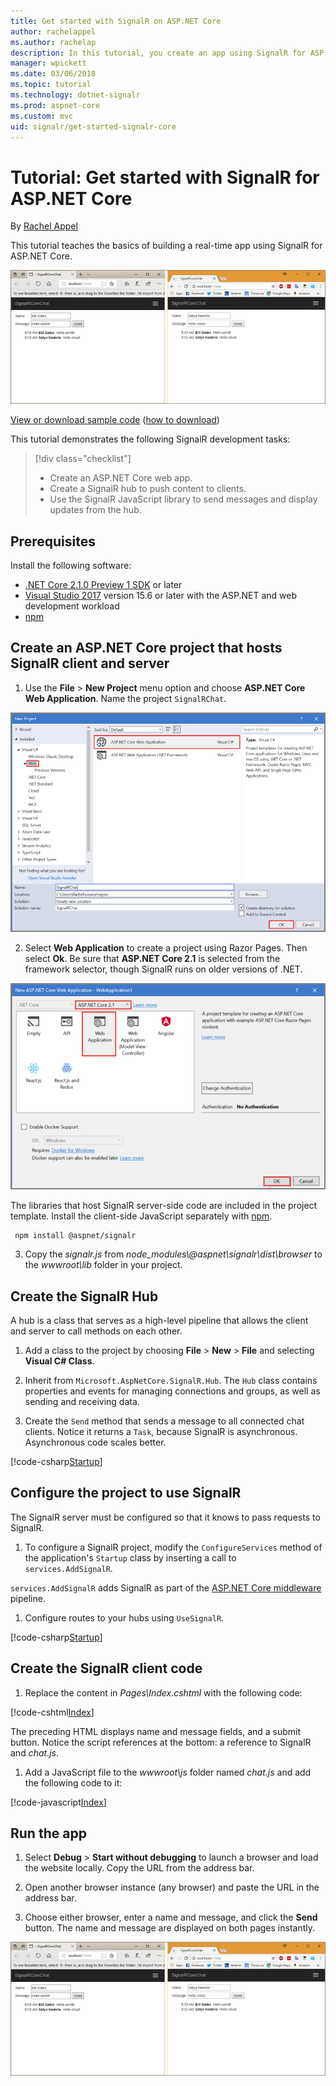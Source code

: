 ```yaml
---
title: Get started with SignalR on ASP.NET Core
author: rachelappel
ms.author: rachelap
description: In this tutorial, you create an app using SignalR for ASP.NET Core.
manager: wpickett
ms.date: 03/06/2018
ms.topic: tutorial
ms.technology: dotnet-signalr
ms.prod: aspnet-core
ms.custom: mvc
uid: signalr/get-started-signalr-core
---
```

# Tutorial: Get started with SignalR for ASP.NET Core

By [Rachel Appel](https://twitter.com/rachelappel)

This tutorial teaches the basics of building a real-time app using SignalR for ASP.NET Core.

   ![Solution](get-started-signalr-core/_static/signalr-get-started-finished.png)

[View or download sample code](https://github.com/aspnet/Docs/tree/master/aspnetcore/signalr/get-started-signalr-core/sample/) ([how to download](xref:tutorials/index#how-to-download-a-sample))

This tutorial demonstrates the following SignalR development tasks:

> [!div class="checklist"]
> * Create an ASP.NET Core web app.
> * Create a SignalR hub to push content to clients.
> * Use the SignalR JavaScript library to send messages and display updates from the hub.

## Prerequisites

Install the following software:

* [.NET Core 2.1.0 Preview 1 SDK](https://www.microsoft.com/net/download/dotnet-core/sdk-2.1.300-preview1) or later
* [Visual Studio 2017](https://www.visualstudio.com/downloads/) version 15.6 or later with the ASP.NET and web development workload
* [npm](https://www.npmjs.com/get-npm)

## Create an ASP.NET Core project that hosts SignalR client and server

1. Use the **File** > **New Project** menu option and choose **ASP.NET Core Web Application**. Name the project `SignalRChat`.

  ![New Project dialog in Visual Studio](get-started-signalr-core/_static/signalr-new-project-dialog.png)

2. Select **Web Application** to create a project using Razor Pages. Then select **Ok**. Be sure that **ASP.NET Core 2.1** is selected from the framework selector, though SignalR runs on older versions of .NET.

  ![New Project dialog in Visual Studio](get-started-signalr-core/_static/signalr-new-project-choose-type.png)

  The libraries that host SignalR server-side code are included in the project template. Install the client-side JavaScript separately with [npm](https://www.npmjs.com/).

  ```console
   npm install @aspnet/signalr
  ```

3. Copy the *signalr.js* from *node_modules\\@aspnet\signalr\dist\browser* to the *wwwroot\lib* folder in your project.

## Create the SignalR Hub

A hub is a class that serves as a high-level pipeline that allows the client and server to call methods on each other.

1. Add a class to the project by choosing **File** > **New** > **File** and selecting **Visual C# Class**. 

1. Inherit from `Microsoft.AspNetCore.SignalR.Hub`. The `Hub` class contains properties and events for managing connections and groups, as well as sending and receiving data.

1. Create the `Send` method that sends a message to all connected chat clients. Notice it returns a `Task`, because SignalR is asynchronous. Asynchronous code scales better.

  [!code-csharp[Startup](get-started-signalr-core/sample/Hubs/ChatHub.cs?range=7-14)]

## Configure the project to use SignalR

The SignalR server must be configured so that it knows to pass requests to SignalR.

1. To configure a SignalR project, modify the `ConfigureServices` method of the application's `Startup` class by inserting a call to `services.AddSignalR`.

  `services.AddSignalR` adds SignalR as part of the [ASP.NET Core middleware](xref:fundamentals/middleware/index) pipeline.

1. Configure routes to your hubs using `UseSignalR`.

  [!code-csharp[Startup](get-started-signalr-core/sample/Startup.cs?highlight=22,40-43)]

## Create the SignalR client code

1. Replace the content in *Pages\Index.cshtml* with the following code:

  [!code-cshtml[Index](get-started-signalr-core/sample/Pages/Index.cshtml)]

  The preceding HTML displays name and message fields, and a submit button. Notice the script references at the bottom: a reference to SignalR and *chat.js*.

1. Add a JavaScript file to the *wwwroot\js* folder named *chat.js* and add the following code to it:

  [!code-javascript[Index](get-started-signalr-core/sample/wwwroot/js/chat.js)]

## Run the app

1. Select **Debug** > **Start without debugging** to launch a browser and load the website locally. Copy the URL from the address bar.

1. Open another browser instance (any browser) and paste the URL in the address bar.

1. Choose either browser, enter a name and message, and click the **Send** button. The name and message are displayed on both pages instantly.

  ![Solution](get-started-signalr-core/_static/signalr-get-started-finished.png)
